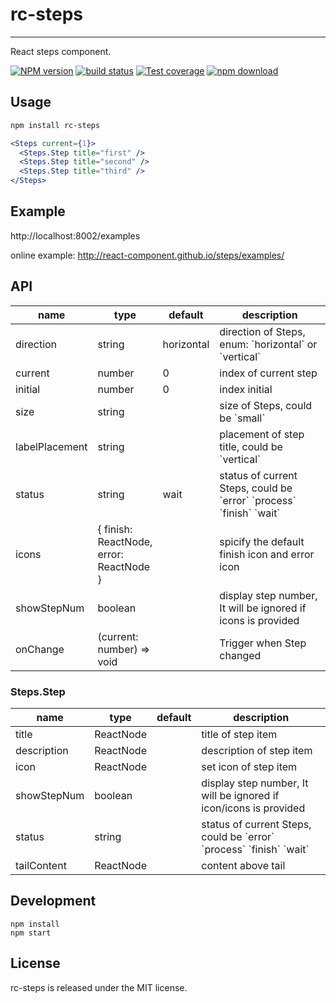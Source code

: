 # rc-steps

---

React steps component.

[![NPM version][npm-image]][npm-url]
[![build status][travis-image]][travis-url]
[![Test coverage][coveralls-image]][coveralls-url]
[![npm download][download-image]][download-url]

[npm-image]: http://img.shields.io/npm/v/rc-steps.svg?style=flat-square
[npm-url]: http://npmjs.org/package/rc-steps
[download-image]: https://img.shields.io/npm/dm/rc-steps.svg?style=flat-square
[download-url]: https://npmjs.org/package/rc-steps
[travis-image]: https://img.shields.io/travis/react-component/steps.svg?style=flat-square
[travis-url]: https://travis-ci.org/react-component/steps
[coveralls-image]: https://img.shields.io/coveralls/react-component/steps.svg?style=flat-square
[coveralls-url]: https://coveralls.io/r/react-component/steps?branch=master

## Usage

```bash
npm install rc-steps
```

```jsx
<Steps current={1}>
  <Steps.Step title="first" />
  <Steps.Step title="second" />
  <Steps.Step title="third" />
</Steps>
```

## Example

http://localhost:8002/examples

online example: http://react-component.github.io/steps/examples/

## API

<table class="table table-bordered table-striped">
  <thead>
    <tr>
      <th style="width: 100px;">name</th>
      <th style="width: 50px;">type</th>
      <th style="width: 50px;">default</th>
      <th>description</th>
    </tr>
  </thead>
  <tbody>
    <tr>
      <td>direction</td>
      <td>string</td>
      <td>horizontal</td>
      <td>direction of Steps, enum: `horizontal` or `vertical`</td>
    </tr>
    <tr>
      <td>current</td>
      <td>number</td>
      <td>0</td>
      <td>index of current step</td>
    </tr>
    <tr>
      <td>initial</td>
      <td>number</td>
      <td>0</td>
      <td>index initial</td>
    </tr>
    <tr>
      <td>size</td>
      <td>string</td>
      <td></td>
      <td>size of Steps, could be `small`</td>
    </tr>
    <tr>
      <td>labelPlacement</td>
      <td>string</td>
      <td></td>
      <td>placement of step title, could be `vertical`</td>
    </tr>
    <tr>
      <td>status</td>
      <td>string</td>
      <td>wait</td>
      <td>status of current Steps, could be `error` `process` `finish` `wait`</td>
    </tr>
    <tr>
      <td>icons</td>
      <td>{ finish: ReactNode, error: ReactNode }</td>
      <td></td>
      <td>spicify the default finish icon and error icon</td>
    </tr>
    <tr>
      <td>showStepNum</td>
      <td>boolean</td>
      <td></td>
      <td>display step number, It will be ignored if icons is provided</td>
    </tr>
    <tr>
      <td>onChange</td>
      <td>(current: number) => void</td>
      <td></td>
      <td>Trigger when Step changed</td>
    </tr>
  </tbody>
</table>

### Steps.Step

<table class="table table-bordered table-striped">
  <thead>
    <tr>
      <th style="width: 100px;">name</th>
      <th style="width: 50px;">type</th>
      <th style="width: 50px;">default</th>
      <th>description</th>
    </tr>
  </thead>
  <tbody>
    <tr>
      <td>title</td>
      <td>ReactNode</td>
      <td></td>
      <td>title of step item</td>
    </tr>
    <tr>
      <td>description</td>
      <td>ReactNode</td>
      <td></td>
      <td>description of step item</td>
    </tr>
    <tr>
      <td>icon</td>
      <td>ReactNode</td>
      <td></td>
      <td>set icon of step item</td>
    </tr>
    <tr>
      <td>showStepNum</td>
      <td>boolean</td>
      <td></td>
      <td>display step number, It will be ignored if icon/icons is provided</td>
    </tr>
    <tr>
      <td>status</td>
      <td>string</td>
      <td></td>
      <td>status of current Steps, could be `error` `process` `finish` `wait`</td>
    </tr>
    <tr>
      <td>tailContent</td>
      <td>ReactNode</td>
      <td></td>
      <td>content above tail</td>
    </tr>
  </tbody>
</table>

## Development

```
npm install
npm start
```

## License

rc-steps is released under the MIT license.
